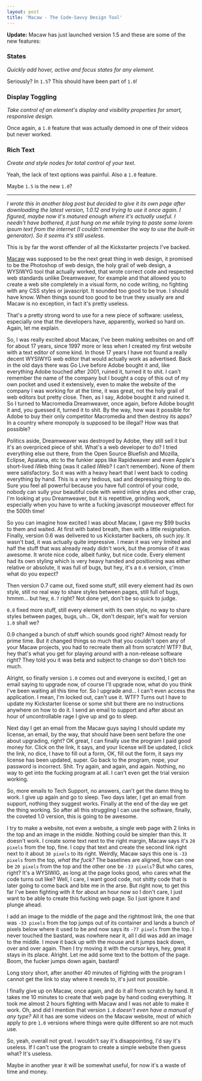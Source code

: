 ```yaml
---
layout: post
title: 'Macaw - The Code-Savvy Design Tool'
---
```


**Update:** Macaw has just launched version 1.5 and these are some of the new features:

### States
*Quickly add hover, active and focus states for any element.*

Seriously? In `1.5`? This should have been part of `1.0`!

### Display Toggling
*Take control of an element's display and visibility properties for smart, responsive design.*

Once again, a `1.0` feature that was actually demoed in one of their videos but never worked.

### Rich Text
*Create and style nodes for total control of your text.*

Yeah, the lack of text options was painful. Also a `1.0` feature.

Maybe `1.5` is the new `1.0`?

---


*I wrote this in another blog post but decided to give it its own page after downloading the latest version, 1.0.12 and trying to use it once again. I figured, maybe now it's matured enough where it's actually useful. I needn't have bothered, it just hung on me while trying to paste some lorem ipsum text from the internet (I couldn't remember the way to use the built-in generator). So it seems it's still useless.*

This is by far the worst offender of all the Kickstarter projects I've backed.

[Macaw](http://macaw.co/) was supposed to be the next great thing in web design, it promised to be the Photoshop of web design, the holy grail of web design, a WYSIWYG tool that actually worked, that wrote correct code and respected web standards unlike Dreamweaver, for example and that allowed you to create a web site completely in a visual form, no code writing, no fighting with any CSS styles or javascript. It sounded too good to be true. I should have know. When things sound too good to be true they usually are and Macaw is no exception, in fact it's pretty useless.

That's a pretty strong word to use for a new piece of software: useless, especially one that the developers have, apparently, worked so hard on. Again, let me explain.

So, I was really excited about Macaw, I've been making websites on and off for about 17 years, since 1997 more or less when I created my first website with a text editor of some kind. In those 17 years I have not found a really decent WYSIWYG web editor that would actually work as advertised. Back in the old days there was Go Live before Adobe bought it and, like everything Adobe touched after 2001, ruined it, turned it to shit. I can't remember the name of the company but I bought a copy of this out of my own pocket and used it extensively, even to make the website of the company I was working for at the time, it was great, not the holy grail of web editors but pretty close. Then, as I say, Adobe bought it and ruined it. So I turned to Macromedia Dreamweaver, once again, before Adobe bought it and, you guessed it, turned it to shit. By the way, how was it possible for Adobe to buy their only competitor Macromedia and then destroy its apps? In a country where monopoly is supposed to be illegal? How was that possible?

Politics aside, Dreamweaver was destroyed by Adobe, they still sell it but it's an overpriced piece of shit. What's a web developer to do? I tried everything else out there, from the Open Source Bluefish and Mozilla, Eclipse, Apatana, etc to the funkier apps like Rapidweaver and even Apple's short-lived iWeb thing (was it called iWeb? I can't remember). None of them were satisfactory. So it was with a heavy heart that I went back to coding everything by hand. This is a very tedious, sad and depressing thing to do. Sure you feel all powerful because you have full control of your code, nobody can sully your beautiful code with weird inline styles and other crap, I'm looking at you Dreamweaver, but it is repetitive, grinding work, especially when you have to write a fucking javascript mouseover effect for the 500th time!

So you can imagine how excited I was about Macaw, I gave my $99 bucks to them and waited. At first with bated breath, then with a little resignation. Finally, version 0.6 was delivered to us Kickstarter backers, oh such joy. It wasn't bad, it was actually quite impressive. I mean it was very limited and half the stuff that was already ready didn't work, but the promise of it was awesome. It wrote nice code, albeit funky, but nice code. Every element had its own styling which is very heavy handed and positioning was either relative or absolute, it was full of bugs, but hey, it's a `0.6` version, c'mon what do you expect?

Then version 0.7 came out, fixed some stuff, still every element had its own style, still no real way to share styles between pages, still full of bugs, hmmm... but hey, `0.7` right? Not done yet, don't be so quick to judge.

`0.8` fixed more stuff, still every element with its own style, no way to share styles between pages, bugs, uh... Ok, don't despair, let's wait for version `1.0` shall we?

0.9 changed a bunch of stuff which sounds good right? Almost ready for prime time. But it changed things so much that you couldn't open any of your Macaw projects, you had to recreate them all from scratch! WTF? But, hey that's what you get for playing around with a non-release software right? They told you it was beta and subject to change so don't bitch too much.

Alright, so finally version `1.0` comes out and everyone is excited, I get an email saying to upgrade now, of course I'll upgrade now, what do you think I've been waiting all this time for. So I upgrade and... I can't even access the application. I mean, I'm locked out, can't use it. WTF? Turns out I have to update my Kickstarter license or some shit but there are no instructions anywhere on how to do it. I send an email to support and after about an hour of uncontrollable rage I give up and go to sleep.

Next day I get an email from the Macaw guys saying I should update my license, an email, by the way, that should have been sent before the one about upgrading, right? OK great, I can finally use the program I paid good money for. Click on the link, it says, and your license will be updated, I click the link, no dice, I have to fill out a form, OK, fill out the form, it says my license has been updated, super. Go back to the program, nope, your password is incorrect. Shit. Try again, and again, and again. Nothing, no way to get into the fucking program at all. I can't even get the trial version working.

So, more emails to Tech Support, no answers, can't get the damn thing to work. I give up again and go to sleep. Two days later, I get an email from support, nothing they suggest works. Finally at the end of the day we get the thing working. So after all this struggling I can use the software, finally, the coveted 1.0 version, this is going to be awesome.

I try to make a website, not even a website, a single web page with 2 links in the top and an image in the middle. Nothing could be simpler than this. It doesn't work. I create some text next to the right margin, Macaw says it's `20 pixels` from the top, fine. I copy that text and create the second link right next to it about `30 pixels` to its right. Weirdly, Macaw says this one is `-33 pixels` from the top, *what the fuck?* The baselines are aligned, how can one be `20 pixels` from the top and the other one be `-33 pixels`? But who cares, right? It's a WYSIWIG, as long at the page looks good, who cares what the code turns out like? Well, I care, I want good code, not shitty code that is later going to come back and bite me in the arse. But right now, to get this far I've been fighting with it for about an hour now so I don't care, I just want to be able to create this fucking web page. So I just ignore it and plunge ahead.

I add an image to the middle of the page and the rightmost link, the one that was `-33 pixels` from the top jumps out of its container and lands a bunch of pixels below where it used to be and now says its `-77 pixels` from the top. I never touched the bastard, was nowhere near it, all I did was add an image to the middle. I move it back up with the mouse and it jumps back down, over and over again. Then I try moving it with the cursor keys, hey, great it stays in its place. Alright. Let me add some text to the bottom of the page. Boom, the fucker jumps down again, bastard!

Long story short, after another 40 minutes of fighting with the program I cannot get the link to stay where it needs to, it's just not possible.

I finally give up on Macaw, once again, and do it all from scratch by hand. It takes me 10 minutes to create that web page by hand coding everything. It took me almost 2 hours fighting with Macaw and I was not able to make it work. Oh, and did I mention that version `1.0` *doesn't even have a manual of any type?* All it has are some videos on the Macaw website, most of which apply to pre `1.0` versions where things were quite different so are not much use.

So, yeah, overall not great. I wouldn't say it's disappointing, I'd say it's useless. If I can't use the program to create a simple website then guess what? It's useless.

Maybe in another year it will be somewhat useful, for now it's a waste of time and money.
